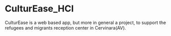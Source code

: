 # CulturEase_HCI
CulturEase is a web based app, but more in general a project, to support the refugees and migrants reception center in Cervinara(AV).
